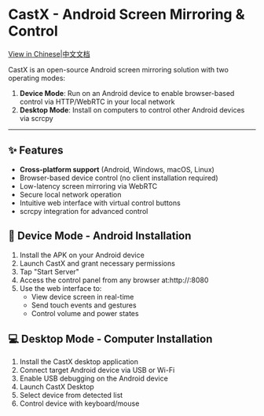 # CastX - Android Screen Mirroring & Control

[View in Chinese](README_zh.md)|[中文文档](README_zh.md)

CastX is an open-source Android screen mirroring solution with two operating modes:
1. **Device Mode**: Run on an Android device to enable browser-based control via HTTP/WebRTC in your local network
2. **Desktop Mode**: Install on computers to control other Android devices via scrcpy

---

## ✨ Features
- **Cross-platform support** (Android, Windows, macOS, Linux)
- Browser-based device control (no client installation required)
- Low-latency screen mirroring via WebRTC
- Secure local network operation
- Intuitive web interface with virtual control buttons
- scrcpy integration for advanced control



## 🚀 Device Mode - Android Installation
1. Install the APK on your Android device
2. Launch CastX and grant necessary permissions
3. Tap "Start Server"
4. Access the control panel from any browser at:http://:8080
5. Use the web interface to:
   - View device screen in real-time
   - Send touch events and gestures
   - Control volume and power states


## 💻 Desktop Mode - Computer Installation
1. Install the CastX desktop application
2. Connect target Android device via USB or Wi-Fi
3. Enable USB debugging on the Android device
4. Launch CastX Desktop
5. Select device from detected list
6. Control device with keyboard/mouse